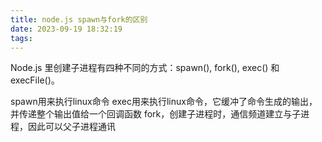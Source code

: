 ```yaml
---
title: node.js spawn与fork的区别
date: 2023-09-19 18:32:19
tags:
---
```



Node.js 里创建子进程有四种不同的方式：spawn(), fork(), exec() 和 execFile()。

spawn用来执行linux命令
exec用来执行linux命令，它缓冲了命令生成的输出，并传递整个输出值给一个回调函数
fork，创建子进程时，通信频道建立与子进程，因此可以父子进程通讯



<!-- 默认情况下，spawn 函数并不为我们传进的命令而创建一个 shell 来执行，这使得它相比创建 shell 的 exec 函数，效率略微更高。exec 函数还有另一个主要的区别，它缓冲了命令生成的输出，并传递整个输出值给一个回调函数（而不是使用流，那是 spawn 的做法）。 -->


